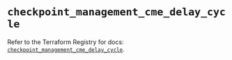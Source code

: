 # `checkpoint_management_cme_delay_cycle`

Refer to the Terraform Registry for docs: [`checkpoint_management_cme_delay_cycle`](https://registry.terraform.io/providers/checkpointsw/checkpoint/2.11.0/docs/resources/management_cme_delay_cycle).
